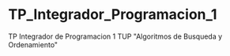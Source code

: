 # TP_Integrador_Programacion_1
TP Integrador de Programacion 1 TUP "Algoritmos de Busqueda y Ordenamiento"
